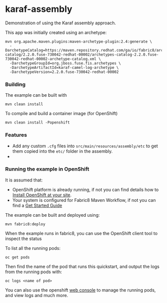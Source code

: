 # karaf-assembly

Demonstration of using the Karaf assembly approach.

This app was initially created using an archetype:

    mvn org.apache.maven.plugins:maven-archetype-plugin:2.4:generate \
      -DarchetypeCatalog=https://maven.repository.redhat.com/ga/io/fabric8/archetypes/archetypes-catalog/2.2.0.fuse-730042-redhat-00002/archetypes-catalog-2.2.0.fuse-730042-redhat-00002-archetype-catalog.xml \
      -DarchetypeGroupId=org.jboss.fuse.fis.archetypes \
      -DarchetypeArtifactId=karaf-camel-log-archetype \
      -DarchetypeVersion=2.2.0.fuse-730042-redhat-00002

### Building

The example can be built with

    mvn clean install

To compile and build a container image (for OpenShift)

    mvn clean install -Popenshift

### Features

- Add any custom `.cfg` files into `src/main/resources/assembly/etc` to get them copied into the `etc/` folder in the assembly.
-

### Running the example in OpenShift

It is assumed that:
- OpenShift platform is already running, if not you can find details how to [Install OpenShift at your site](https://docs.openshift.com/container-platform/3.3/install_config/index.html).
- Your system is configured for Fabric8 Maven Workflow, if not you can find a [Get Started Guide](https://access.redhat.com/documentation/en/red-hat-jboss-middleware-for-openshift/3/single/red-hat-jboss-fuse-integration-services-20-for-openshift/)

The example can be built and deployed using:

    mvn fabric8:deploy

When the example runs in fabric8, you can use the OpenShift client tool to inspect the status

To list all the running pods:

    oc get pods

Then find the name of the pod that runs this quickstart, and output the logs from the running pods with:

    oc logs <name of pod>

You can also use the openshift [web console](https://docs.openshift.com/container-platform/3.3/getting_started/developers_console.html#developers-console-video) to manage the running pods, and view logs and much more.


